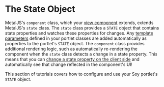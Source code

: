 # The State Object [](id=the-state-object)

MetalJS's `component` class, which your 
[view component](/develop/tutorials/-/knowledge_base/7-1/creating-a-soy-portlet#configuring-the-view-layer) 
extends, extends MetalJS's `state` class. The `state` class provides a `STATE` 
object that contains state properties and watches these properties for 
changes. Any 
[template parameters](/develop/tutorials/-/knowledge_base/7-1/creating-a-soy-portlet#using-portlet-template-parameters-in-the-soy-template) 
defined in your portlet classes are added automatically as properties to the 
portlet's `STATE` object. The `component` class provides additional rendering 
logic, such as automatically re-rendering the component when the `state` class 
detects a change in a state property. This means that you can 
[change a state property on the client side](/develop/tutorials/-/knowledge_base/7-1/configuring-soy-portlet-template-parameters-on-the-client-side) 
and automatically see that change reflected in the component's UI!

This section of tutorials covers how to configure and use your Soy portlet's 
`STATE` object.
